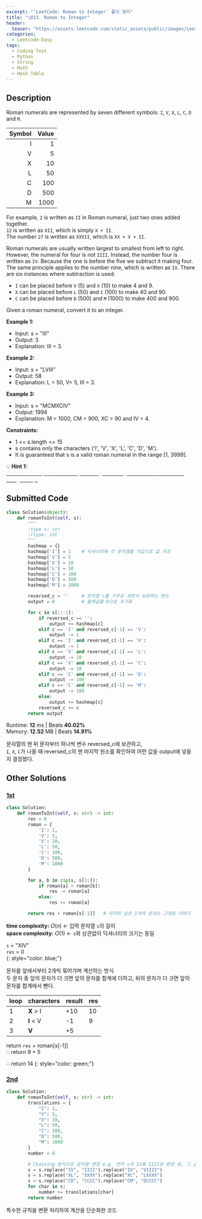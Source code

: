 ```yaml
---
excerpt: "'LeetCode: Roman to Integer' 풀이 정리"
title: "\013. Roman to Integer"
header:
  teaser: "https://assets.leetcode.com/static_assets/public/images/LeetCode_Sharing.png"
categories:
  - Leetcode-Easy
tags:
  - Coding Test
  - Python
  - String
  - Math
  - Hash Table
---
```


## <i class="fa-solid fa-file-lines"></i> Description

Roman numerals are represented by seven different symbols: `I`, `V`, `X`, `L`, `C`, `D` and `M`.

|Symbol |  Value|
|------:|------:|
|I      |      1|
|V      |      5|
|X      |     10|
|L      |     50|
|C      |    100|
|D      |    500|
|M      |   1000|

For example, `2` is written as `II` in Roman numeral, just two ones added together.   
`12` is written as `XII`, which is simply `X + II`.   
The number `27` is written as `XXVII`, which is `XX + V + II`.

Roman numerals are usually written largest to smallest from left to right. However, the numeral for four is not `IIII`. Instead, the number four is written as `IV`. Because the one is before the five we subtract it making four. The same principle applies to the number nine, which is written as `IX`. There are six instances where subtraction is used:

+ `I` can be placed before `V` (5) and `X` (10) to make 4 and 9. 
+ `X` can be placed before `L` (50) and `C` (100) to make 40 and 90. 
+ `C` can be placed before `D` (500) and `M` (1000) to make 400 and 900.

Given a roman numeral, convert it to an integer.

**Example 1:**

- Input: s = "III"
- Output: 3
- Explanation: III = 3.

**Example 2:**

- Input: s = "LVIII"
- Output: 58
- Explanation: L = 50, V= 5, III = 3.

**Example 3:**

- Input: s = "MCMXCIV"
- Output: 1994
- Explanation: M = 1000, CM = 900, XC = 90 and IV = 4.

**Constraints:**

- 1 <= s.length <= 15
- s contains only the characters ('I', 'V', 'X', 'L', 'C', 'D', 'M').
- It is guaranteed that s is a valid roman numeral in the range [1, 3999].   

💡 **Hint 1:**   
<u><span style="color:#F5F5F5">Problem is simpler to solve by working the string from back to front and using a map.</span></u>

## <i class="fa-solid fa-cloud-arrow-up"></i> Submitted Code

```python
class Solution(object):
    def romanToInt(self, s):
        """
        :type s: str
        :rtype: int
        """
        hashmap = {}
        hashmap['I'] = 1    # 딕셔너리에 각 문자열을 키값으로 값 저장
        hashmap['V'] = 5
        hashmap['X'] = 10
        hashmap['L'] = 50
        hashmap['C'] = 100
        hashmap['D'] = 500
        hashmap['M'] = 1000

        reversed_c = ''     # 문자열 c를 거꾸로 세면서 보관하는 변수
        output = 0          # 출력값을 0으로 초기화

        for c in s[::-1]:
            if reversed_c == '':
                output += hashmap[c]
            elif c == 'I' and reversed_c[-1] == 'V':
                output -= 1
            elif c == 'I' and reversed_c[-1] == 'X':
                output -= 1
            elif c == 'X' and reversed_c[-1] == 'L':
                output -= 10
            elif c == 'X' and reversed_c[-1] == 'C':
                output -= 10
            elif c == 'C' and reversed_c[-1] == 'D':
                output -= 100
            elif c == 'C' and reversed_c[-1] == 'M':
                output -= 100
            else:
                output += hashmap[c]
            reversed_c += c
        return output
```
<i class="fa-solid fa-clock"></i> Runtime: **12** ms \| Beats **40.02%**    
<i class="fa-solid fa-memory"></i> Memory: **12.52** MB \| Beats **14.91%**

문자열의 맨 뒤 문자부터 하나씩 변수 reversed_c에 보관하고,    
`I`, `X`, `C`가 나올 때 reversed_c의 맨 마지막 원소를 확인하여 어떤 값을 output에 넣을지 결정했다.

## <i class="fa-solid fa-flask"></i> Other Solutions

### <a href="https://leetcode.com/problems/roman-to-integer/solutions/5848685/video-looping-two-characters-at-a-time-b-squ4/" target="_blank">1st</a>

```python
class Solution:
    def romanToInt(self, s: str) -> int:
        res = 0
        roman = {
            'I': 1,
            'V': 5,
            'X': 10,
            'L': 50,
            'C': 100,
            'D': 500,
            'M': 1000
        }

        for a, b in zip(s, s[1:]):
            if roman[a] < roman[b]:
                res -= roman[a]
            else:
                res += roman[a]

        return res + roman[s[-1]]   # 마지막 남은 1개의 문자는 그대로 더하기
```
<i class="fa-solid fa-clock"></i> **time complexity:** 𝑂(𝑛) ← 입력 문자열 `s`의 길이         
<i class="fa-solid fa-memory"></i> **space complexity:** 𝑂(1) ← `s`와 상관없이 딕셔너리의 크기는 동일       

`s` =  "XIV"    
`res` = 0    
{: style="color: blue;"}

문자를 앞에서부터 2개씩 묶어가며 계산하는 방식   
두 문자 중 앞의 문자가 더 크면 앞의 문자를 합계에 더하고, 뒤의 문자가 더 크면 앞의 문자를 합계에서 뺀다. 

| loop | characters | result | res |
|------|------------|--------|-----|
| 1    | **X** > I  | +10    | 10  |
| 2    | **I** < V  | -1     | 9   |
| 3    | **V**      | +5     |     |

return `res` + roman[s[-1]]    
∴ return 9 + 5

∴ return 14
{: style="color: green;"}

### <a href="https://leetcode.com/problems/roman-to-integer/solutions/264743/clean-python-beats-9978-by-hgrsd-axkt/" target="_blank">2nd</a>

```python
class Solution:
    def romanToInt(self, s: str) -> int:
        translations = {
            "I": 1,
            "V": 5,
            "X": 10,
            "L": 50,
            "C": 100,
            "D": 500,
            "M": 1000
        }
        number = 0

        # Chaining 방식으로 문자열 변경 e.g. 먼저 s의 IV를 IIII로 변경 후, 그 값에 IX가 있을 경우 VIIII로 변경
        s = s.replace("IV", "IIII").replace("IX", "VIIII")
        s = s.replace("XL", "XXXX").replace("XC", "LXXXX")
        s = s.replace("CD", "CCCC").replace("CM", "DCCCC")
        for char in s:
            number += translations[char]
        return number
```

특수한 규칙을 변환 처리하여 계산을 단순화한 코드